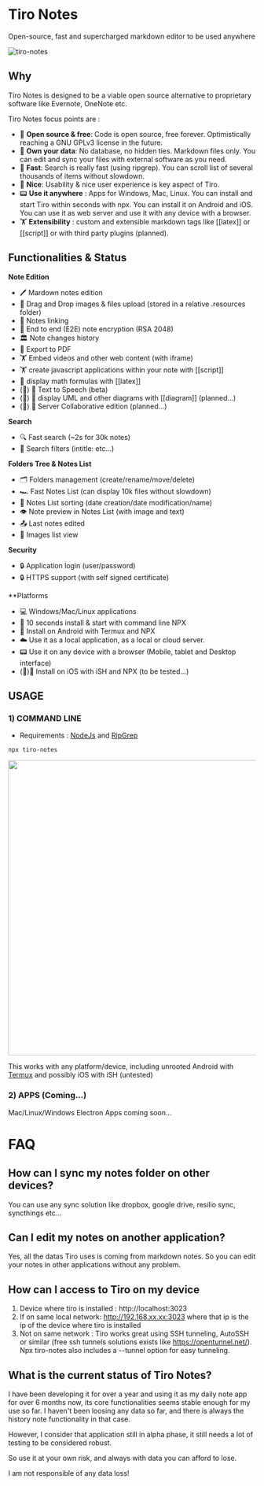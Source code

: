 # Tiro Notes

Open-source, fast and supercharged markdown editor to be used anywhere

![tiro-notes](https://user-images.githubusercontent.com/2981891/159723385-a6ab2fc8-c9b4-4019-9a54-a40382ad45bb.jpeg)

## Why

Tiro Notes is designed to be a viable open source alternative to proprietary software like Evernote, OneNote etc. 

Tiro Notes focus points are : 

- 👼 **Open source & free**: Code is open source, free forever. Optimistically reaching a GNU GPLv3 license in the future.
- 👑 **Own your data**: No database, no hidden ties. Markdown files only. You can edit and sync your files with external software as you need.
- 🚅 **Fast**: Search is really fast (using ripgrep). You can scroll list of several thousands of items without slowdown.
- 💅 **Nice**: Usability & nice user experience is key aspect of Tiro.
- 📟 **Use it anywhere** : Apps for Windows, Mac, Linux. You can install and start Tiro within seconds with npx. You can install it on Android and iOS. You can use it as web server and use it with any device with a browser.
- 🏋 **Extensibility** : custom and extensible markdown tags like [[latex]] or [[script]] or with third party plugins (planned).

## Functionalities & Status

**Note Edition**
- 🖊️ Mardown notes edition
- 🌄 Drag and Drop images & files upload (stored in a relative .resources folder)
- 🔗 Notes linking
- 🔑 End to end (E2E) note encryption (RSA 2048)
- 🏛 Note changes history
- 📄 Export to PDF
- 🏋 Embed videos and other web content (with iframe)
- 🏋 create javascript applications within your note with [[script]] 
- 💱 display math formulas with [[latex]] 
- (🔧) 💬 Text to Speech (beta)
- (🔧) 🧬 display UML and other diagrams with [[diagram]] (planned...)
- (🔧) 📡 Server Collaborative edition (planned...)

**Search**
- 🔍 Fast search (~2s for 30k notes)
- 🔬 Search filters (intitle: etc...)

**Folders Tree & Notes List**
- 🗂️ Folders management (create/rename/move/delete)
- 🏎️ Fast Notes List (can display 10k files without slowdown)
- 🧮 Notes List sorting (date creation/date modification/name)
- 👁️ Note preview in Notes List (with image and text)
- 📤 Last notes edited
- 🌄 Images list view

**Security**
- 🔒 Application login (user/password)
- 🔒 HTTPS support (with self signed certificate)

**Platforms
- 💻 Windows/Mac/Linux applications
- 🥷 10 seconds install & start with command line NPX 
- 📱 Install on Android with Termux and NPX
- ☁️ Use it as a local application, as a local or cloud server.
- 📟 Use it on any device with a browser (Mobile, tablet and Desktop interface)
- (🔧)📱 Install on iOS with iSH and NPX (to be tested...)

## USAGE


### 1) COMMAND LINE
- Requirements : [NodeJs](https://nodejs.org/en/download/) and [RipGrep](https://github.com/BurntSushi/ripgrep)

```
npx tiro-notes
```

<img src="https://user-images.githubusercontent.com/2981891/159723396-b5e81dcd-a4aa-4581-9b7f-e3b62bcdef65.gif" width="600"/>

This works with any platform/device, including unrooted Android with [Termux](https://termux.com) and possibly iOS with iSH (untested)


### 2) APPS (Coming...)
Mac/Linux/Windows Electron Apps coming soon...

# FAQ

## How can I sync my notes folder on other devices?
You can use any sync solution like dropbox, google drive, resilio sync, syncthings etc...

## Can I edit my notes on another application?
Yes, all the datas Tiro uses is coming from markdown notes. So you can edit your notes in other applications without any problem.

## How can I access to Tiro on my device
1) Device where tiro is installed : http://localhost:3023
2) If on same local network: http://192.168.xx.xx:3023 where that ip is the ip of the device where tiro is installed
3) Not on same network : Tiro works great using SSH tunneling, AutoSSH or similar (free ssh tunnels solutions exists like https://opentunnel.net/). Npx tiro-notes also includes a --tunnel option for easy tunneling.

## What is the current status of Tiro Notes? 
I have been developing it for over a year and using it as my daily note app for over 6 months now, its core functionalities seems stable enough for my use so far.
I haven't been loosing any data so far, and there is always the history note functionality in that case.

However, I consider that application still in alpha phase, it still needs a lot of testing to be considered robust.

So use it at your own risk, and always with data you can afford to lose.

I am not responsible of any data loss!
